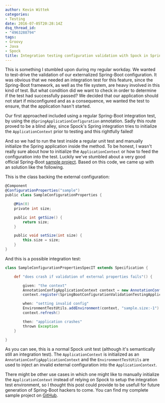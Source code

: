 ```yaml
---
author: Kevin Wittek
categories:
- Testing
date: 2016-07-05T20:28:14Z
dsq_thread_id:
- "4963288794"
tags:
- Groovy
- Java
- Spock
title: Integration testing configuration validation with Spock in Spring-Boot
---
```


This is something I stumbled upon during my regular workday. We wanted to test-drive the validation of our externalized Spring-Boot configuration. It was obvious that we needed an integration test for this feature, since the Spring-Boot framework, as well as the file system, are heavy involved in this kind of test. But what condition did we want to check in order to determine if the test had successfully passed? We decided that our application should not start if misconfigured and as a consequence, we wanted the test to ensure, that the application hasn't started.

Our first approached included using a regular Spring-Boot integration test, by using the `@SpringApplicationConfiguration` annotation. Sadly this route proved to be a blind alley, since Spock's Spring integration tries to initialize the `ApplicationContext` prior to testing and this rightfully failed!

And so we had to run the test inside a regular unit test and manually initialize the Spring application inside the method. To be honest, I wasn't really sure about how to initialize the `ApplicationContext` or how to feed the configuration into the test. Luckily we've stumbled about a very good official Spring-Boot [sample project](https://github.com/spring-projects/spring-boot/tree/master/spring-boot-samples/spring-boot-sample-property-validation). Based on this code, we came up with an solution like the following.

This is the class backing the external configuration:
```groovy
@Component
@ConfigurationProperties("sample")
public class SampleConfigurationProperties {

    @Min(0)
    private int size;

    public int getSize() {
        return size;
    }

    public void setSize(int size) {
        this.size = size;
    }
}
```

And this is a possible integration test:

```groovy
class SampleConfigurationPropertiesSpecIT extends Specification {

    def "does crash if validation of external properties fails"() {

        given: "the context"
        AnnotationConfigApplicationContext context = new AnnotationConfigApplicationContext()
        context.register(SpringBootConfigurationValidationTestingApplication)

        when: "setting invalid config"
        EnvironmentTestUtils.addEnvironment(context, "sample.size:-1")
        context.refresh()

        then: "application crashes"
        thrown Exception
    }

}
```

As you can see, this is a normal Spock unit test (although it's semantically still an integration test). The `ApplicationContext` is initialized as an `AnnotationConfigApplicationContext` and the `EnvironmentTestUtils` are used to inject an invalid external configuration into the `ApplicationContext`.

There might be other use cases in which one might like to manually initialize the `ApplicationContext` instead of relying on Spock to setup the integration test environment, so I thought this post could provide to be usefull for future generation of Spring-Boot hackers to come. You can find my complete sample project on [GitHub](https://github.com/kiview/spring-boot-configuration-validation-testing).
